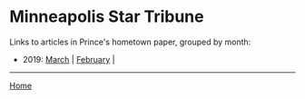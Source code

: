 # Minneapolis Star Tribune

Links to articles in Prince's hometown paper, grouped by month:

 - 2019: 
    [March](./minneapolis-star-tribune-2019-03.md) | 
    [February](./minneapolis-star-tribune-2019-02.md) | 

-----

[Home](../)
